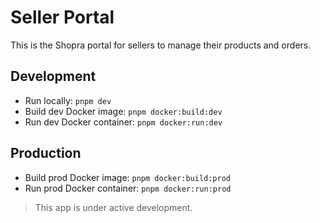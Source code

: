 # Seller Portal

This is the Shopra portal for sellers to manage their products and orders.

## Development

- Run locally: `pnpm dev`
- Build dev Docker image: `pnpm docker:build:dev`
- Run dev Docker container: `pnpm docker:run:dev`

## Production

- Build prod Docker image: `pnpm docker:build:prod`
- Run prod Docker container: `pnpm docker:run:prod`

> This app is under active development.
